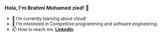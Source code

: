 ### Hola, I'm Brahmi Mohamed zied! 👋

- 🌱 I’m currently learning about cloud!
- 💬 I’m interested in Competitive programming and software engineering.
- 📫 How to reach me: [**LinkedIn**](https://www.linkedin.com/in/mohamed-zied-brahmi/).

